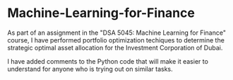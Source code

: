 # Machine-Learning-for-Finance
As part of an assignment in the "DSA 5045: Machine Learning for Finance" course, I have performed portfolio optimization techiques to determine the strategic optimal asset allocation for the Investment Corporation of Dubai. 

I have added comments to the Python code that will make it easier to understand for anyone who is trying out on similar tasks. 
